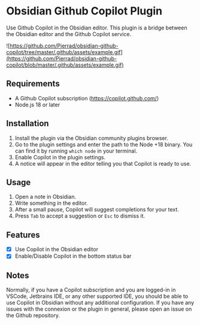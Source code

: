 # Obsidian Github Copilot Plugin

Use Github Copilot in the Obsidian editor. This plugin is a bridge between the Obsidian editor and the Github Copilot service.

![https://github.com/Pierrad/obsidian-github-copilot/tree/master/.github/assets/example.gif](https://github.com/Pierrad/obsidian-github-copilot/blob/master/.github/assets/example.gif)

## Requirements

- A Github Copilot subscription (https://copilot.github.com/)
- Node.js 18 or later

## Installation

1. Install the plugin via the Obsidian community plugins browser.
2. Go to the plugin settings and enter the path to the Node +18 binary. You can find it by running `which node` in your terminal.
3. Enable Copilot in the plugin settings.
4. A notice will appear in the editor telling you that Copilot is ready to use.

## Usage

1. Open a note in Obsidian. 
2. Write something in the editor.
3. After a small pause, Copilot will suggest completions for your text.
4. Press `Tab` to accept a suggestion or `Esc` to dismiss it.

## Features

- [x] Use Copilot in the Obsidian editor
- [x] Enable/Disable Copilot in the bottom status bar

## Notes 

Normally, if you have a Copilot subscription and you are logged-in in VSCode, Jetbrains IDE, or any other supported IDE, you should be able to use Copilot in Obsidian without any additional configuration. If you have any issues with the connexion or the plugin in general, please open an issue on the Github repository.

